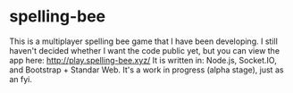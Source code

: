 # spelling-bee

This is a multiplayer spelling bee game that I have been developing.
I still haven't decided whether I want the code public yet, but you can view the app here: http://play.spelling-bee.xyz/
It is written in: Node.js, Socket.IO, and Bootstrap + Standar Web.
It's a work in progress (alpha stage), just as an fyi.
